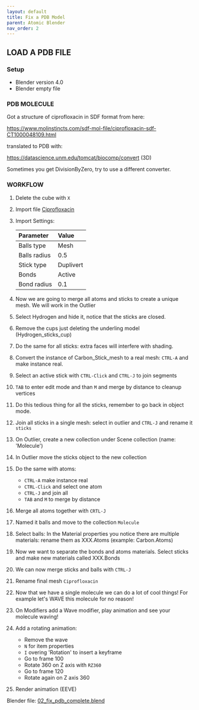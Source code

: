 ```yaml
---
layout: default
title: Fix a PDB Model
parent: Atomic Blender
nav_order: 2
---
```


## LOAD A PDB FILE

### Setup

 * Blender version 4.0
 * Blender empty file

### PDB MOLECULE

Got a structure of ciprofloxacin in SDF format from here: 

https://www.molinstincts.com/sdf-mol-file/ciprofloxacin-sdf-CT1000048109.html

translated to PDB with: 

https://datascience.unm.edu/tomcat/biocomp/convert (3D)

Sometimes you get DivisionByZero, try to use a different converter.

### WORKFLOW

1. Delete the cube with `X`
2. Import file [Ciprofloxacin](https://raw.githubusercontent.com/tucano/blender4science/main/course_material/Atomic_Blender/02_fix_pdb/ciprofloxacin.pdb)

3. Import Settings:

    | Parameter     | Value      |
    |:--------------|:-----------|
    | Balls type    | Mesh       |
    | Balls radius  | 0.5        |
    | Stick type    | Duplivert  |
    | Bonds         | Active     |
    | Bond radius   | 0.1        |

4. Now we are going to merge all atoms and sticks to create a unique mesh. We will work in the Outlier
5. Select Hydrogen and hide it, notice that the sticks are closed. 
6. Remove the cups just deleting the underling model (Hydrogen_sticks_cup)
7. Do the same for all sticks: extra faces will interfere with shading.
8. Convert the instance of Carbon_Stick_mesh to a real mesh: `CTRL-A` and make instance real.
9. Select an active stick with `CTRL-Click` and `CTRL-J` to join segments
10. `TAB` to enter edit mode and than `M` and merge by distance to cleanup vertices
11. Do this tedious thing for all the sticks, remember to go back in object mode.
12. Join all sticks in a single mesh: select in outlier and `CTRL-J` and rename it `sticks`
13. On Outlier, create a new collection under Scene collection (name: 'Molecule')
14. In Outlier move the sticks object to the new collection
15. Do the same with atoms:
    - `CTRL-A` make instance real
    - `CTRL-Click` and select one atom
    - `CTRL-J` and join all
    - `TAB` and `M` to merge by distance
16. Merge all atoms together with `CRTL-J`
17. Named it balls and move to the collection `Molecule`
18. Select balls: In the Material properties you notice there are multiple materials: rename them as XXX.Atoms (example: Carbon.Atoms)
19. Now we want to separate the bonds and atoms materials. Select sticks and make new materials called XXX.Bonds
20. We can now merge sticks and balls with `CTRL-J`
21. Rename final mesh `Ciprofloxacin`
22. Now that we have a single molecule we can do a lot of cool things! For example let's WAVE this molecule for no reason!
23. On Modifiers add a Wave modifier, play animation and see your molecule waving!
24. Add a rotating animation: 
    - Remove the wave
    - `N` for item properties
    - `I` overing 'Rotation' to insert a keyframe
    - Go to frame 100
    - Rotate 360 on Z axis with `RZ360`
    - Go to frame 120
    - Rotate again on Z axis 360
25. Render animation (EEVE)

Blender file: [02_fix_pdb_complete.blend](https://github.com/tucano/blender4science/raw/main/course_material/Atomic_Blender/02_fix_pdb/02_fix_pdb_complete.blend)
